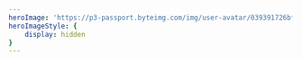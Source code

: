 ```yaml
---
heroImage: 'https://p3-passport.byteimg.com/img/user-avatar/039391726bfa394febe9e5853f06026a~180x180.awebp'
heroImageStyle: { 
	display: hidden
}
---
```

